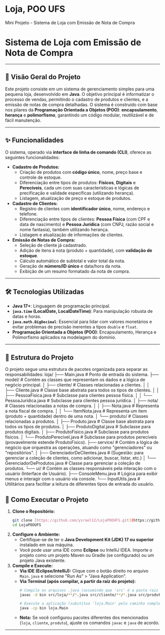 # Loja, POO UFS
Mini Projeto - Sistema de Loja com Emissão de Nota de Compra


# Sistema de Loja com Emissão de Nota de Compra

---

## 🚀 Visão Geral do Projeto

Este projeto consiste em um sistema de gerenciamento simples para uma pequena loja, desenvolvido em **Java**. O objetivo principal é informatizar o processo de vendas, permitindo o cadastro de produtos e clientes, e a emissão de notas de compra detalhadas. O sistema é construído com base nos pilares da **Programação Orientada a Objetos (POO)**: **encapsulamento**, **herança** e **polimorfismo**, garantindo um código modular, reutilizável e de fácil manutenção.

---

## ✨ Funcionalidades

O sistema, operado via **interface de linha de comando (CLI)**, oferece as seguintes funcionalidades:

* **Cadastro de Produtos:**
    * Criação de produtos com **código único**, nome, preço base e controle de estoque.
    * Diferenciação entre tipos de produtos: **Físicos**, **Digitais** e **Perecíveis**, cada um com suas características e lógicas de precificação e validade específicas (utilizando herança).
    * Listagem, atualização de preço e estoque de produtos.
* **Cadastro de Clientes:**
    * Registro de clientes com **identificador único**, nome, endereço e telefone.
    * Diferenciação entre tipos de clientes: **Pessoa Física** (com CPF e data de nascimento) e **Pessoa Jurídica** (com CNPJ, razão social e nome fantasia), também utilizando herança.
    * Listagem e atualização de informações de clientes.
* **Emissão de Notas de Compra:**
    * Seleção de cliente já cadastrado.
    * Adição de itens à nota (produto + quantidade), com **validação de estoque**.
    * Cálculo automático de subtotal e valor total da nota.
    * Geração de **número/ID único** e data/hora da nota.
    * Exibição de um resumo formatado da nota de compra.

---

## 🛠️ Tecnologias Utilizadas

* **Java 17+**: Linguagem de programação principal.
* **`java.time` (LocalDate, LocalDateTime)**: Para manipulação robusta de datas e horas.
* **`java.math.BigDecimal`**: Essencial para lidar com valores monetários e evitar problemas de precisão inerentes a tipos `double` e `float`.
* **Programação Orientada a Objetos (POO)**: Encapsulamento, Herança e Polimorfismo aplicados na modelagem do domínio.

---

## 📂 Estrutura do Projeto

O projeto segue uma estrutura de pacotes organizada para separar as responsabilidades:
loja/
├── Main.java               # Ponto de entrada do sistema.
├── model/                  # Contém as classes que representam os dados e a lógica de negócio principal.
│   ├── cliente/            # Classes relacionadas a clientes.
│   │   ├── Cliente.java        # Classe base abstrata para todos os tipos de clientes.
│   │   ├── PessoaFisica.java   # Subclasse para clientes pessoa física.
│   │   └── PessoaJuridica.java # Subclasse para clientes pessoa jurídica.
│   ├── nota/               # Classes relacionadas a notas de compra.
│   │   ├── Nota.java           # Representa a nota fiscal de compra.
│   │   └── ItemNota.java       # Representa um item (produto + quantidade) dentro de uma nota.
│   └── produto/            # Classes relacionadas a produtos.
│       ├── Produto.java        # Classe base abstrata para todos os tipos de produtos.
│       ├── ProdutoDigital.java # Subclasse para produtos digitais.
│       ├── ProdutoFisico.java  # Subclasse para produtos físicos.
│       └── ProdutoPerecivel.java # Subclasse para produtos perecíveis (provavelmente estende ProdutoFisico).
├── service/                # Contém a lógica de negócio que orquestra as operações, atuando como "gerenciadores" ou "repositórios".
│   ├── GerenciadorDeClientes.java # (Sugestão: para gerenciar a coleção de clientes, como adicionar, buscar, listar, etc.)
│   └── GerenciadorDeProdutos.java # Classe para gerenciar a coleção de produtos.
└── ui/                     # Contém as classes responsáveis pela interação com o usuário (Interface de Usuário).
    ├── ConsoleMenu.java    # Lógica para exibir menus e interagir com o usuário via console.
    └── InputUtils.java     # Utilitários para facilitar a leitura de diferentes tipos de entrada do usuário.
## 🚀 Como Executar o Projeto

1.  **Clone o Repositório:**
    ```bash
    git clone [https://github.com/ysrael12/LojaPOOUFS.git](https://github.com/ysrael12/LojaPOOUFS.git)
    cd LojaPOOUFS
    ```
2.  **Configure o Ambiente:**
    * Certifique-se de ter o **Java Development Kit (JDK) 17 ou superior** instalado em sua máquina.
    * Você pode usar uma IDE como **Eclipse** ou IntelliJ IDEA. Importe o projeto como um projeto Maven ou Gradle (se configurado) ou um projeto Java existente.
3.  **Compile e Execute:**
    * **Via IDE (Eclipse/IntelliJ):** Clique com o botão direito no arquivo `Main.java` e selecione "Run As" > "Java Application".
    * **Via Terminal (após compilar, a partir da raiz do projeto):**
        ```bash
        # Compile os arquivos .java (assumindo que 'src' é a pasta raiz dos seus pacotes)
        javac -d bin src/loja/**/*.java src/cliente/**/*.java src/produto/**/*.java

        # Execute a aplicação (substitua 'loja.Main' pelo caminho completo da sua classe Main)
        java -cp bin loja.Main
        ```
    * **Nota:** Se você configurou pacotes diferentes dos mencionados (`loja`, `cliente`, `produto`), ajuste os comandos `javac` e `java` de acordo.

---
